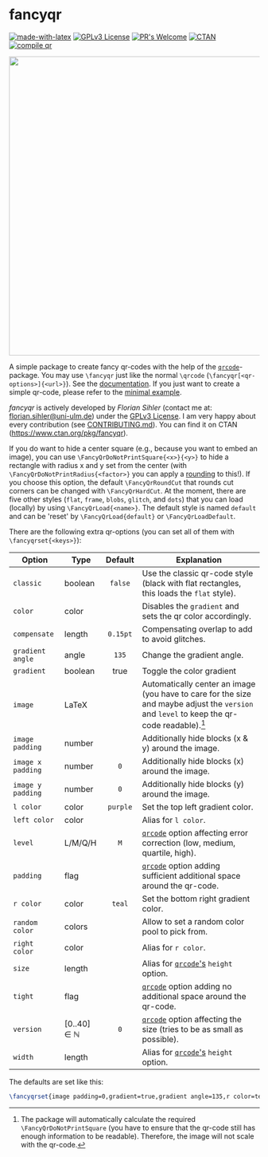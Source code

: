 # fancyqr

[![made-with-latex](https://img.shields.io/badge/Made%20with-LaTeX-1f425f.svg)](https://www.latex-project.org/) [![GPLv3 License](https://img.shields.io/badge/License-GPL%20v3-yellow.svg)](https://opensource.org/licenses/GPL-3.0) [![PR's Welcome](https://img.shields.io/badge/PRs-welcome-brightgreen.svg?style=flat)](http://makeapullrequest.com) [![CTAN](https://badgen.net/badge/On/CTAN/cyan)](https://www.ctan.org/pkg/fancyqr) [![compile qr](https://github.com/EagleoutIce/fancyqr/actions/workflows/compile.yaml/badge.svg)](https://github.com/EagleoutIce/fancyqr/actions/workflows/compile.yaml)

[<img src="https://github.com/EagleoutIce/fancyqr/blob/gh-pages/preview-1.png?raw=true" width="600"/>](qr-example.tex)

A simple package to create fancy qr-codes with the help of the [`qrcode`][qrcode]-package.
You may use `\fancyqr` just like the normal `\qrcode` (`\fancyqr[<qr-options>]{<url>}`). See the [documentation](https://media.githubusercontent.com/media/EagleoutIce/fancyqr/gh-pages/build/fancyqr-doc.pdf). If you just want to create a simple qr-code, please refer to the [minimal example](qr-minimal.tex).

*fancyqr* is actively developed by *Florian Sihler* (contact me at: <florian.sihler@uni-ulm.de>) under the [GPLv3 License](LICENSE). I am very happy about every contribution (see [CONTRIBUTING.md](CONTRIBUTING.md)). You can find it on CTAN (<https://www.ctan.org/pkg/fancyqr>).

If you do want to hide a center square (e.g., because you want to embed an image), you can use `\FancyQrDoNotPrintSquare{<x>}{<y>}` to hide a rectangle with radius x and y set from the center (with `\FancyQrDoNotPrintRadius{<factor>}` you can apply a [rounding](https://github.com/EagleoutIce/fancyqr/pull/41) to this!). If you choose this option, the default `\FancyQrRoundCut` that rounds cut corners can be changed with `\FancyQrHardCut`.
At the moment, there are five other styles (`flat`, `frame`, `blobs`, `glitch`, and `dots`) that you can load (locally) by using `\FancyQrLoad{<name>}`. The default style is named `default` and can be 'reset' by `\FancyQrLoad{default}` or `\FancyQrLoadDefault`.

There are the following extra qr-options (you can set all of them with `\fancyqrset{<keys>}`):

| Option            | Type        | Default  | Explanation                                                                                                                                |
| ----------------- | ----------- | :------: | ------------------------------------------------------------------------------------------------------------------------------------------ |
| `classic`         | boolean     |  `false` | Use the classic qr-code style (black with flat rectangles, this loads the `flat` style).                                                    |
| `color`           | color       |          | Disables the `gradient` and sets the qr color accordingly.                                                                                 |
| `compensate`      | length      | `0.15pt` | Compensating overlap to add to avoid glitches.                                                                                             |
| `gradient angle`  | angle       |  `135`   | Change the gradient angle.                                                                                                                 |
| `gradient`        | boolean     |   true   | Toggle the color gradient                                                                                                                  |
| `image`           | LaTeX       |          | Automatically center an image (you have to care for the size and maybe adjust the `version` and `level` to keep the qr-code readable).[^1] |
| `image padding`   | number      |          | Additionally hide blocks (x & y) around the image.                                                                                         |
| `image x padding` | number      |   `0`    | Additionally hide blocks (x) around the image.                                                                                             |
| `image y padding` | number      |   `0`    | Additionally hide blocks (y) around the image.                                                                                             |
| `l color`         | color       | `purple` | Set the top left gradient color.                                                                                                           |
| `left color`      | color       |          | Alias for `l color`.                                                                                                                       |
| `level`           | L/M/Q/H     |   `M`    | [`qrcode`][qrcode] option affecting error correction (low, medium, quartile, high).                                                        |
| `padding`         | flag        |          | [`qrcode`][qrcode] option adding sufficient additional space around the qr-code.                                                           |
| `r color`         | color       |  `teal`  | Set the bottom right gradient color.                                                                                                       |
| `random color`    | colors      |          | Allow to set a random color pool to pick from.                                                                                             |
| `right color`     | color       |          | Alias for `r color`.                                                                                                                       |
| `size`            | length      |          | Alias for [`qrcode`'s][qrcode] `height` option.                                                                                            |
| `tight`           | flag        |          | [`qrcode`][qrcode] option adding no additional space around the qr-code.                                                                   |
| `version`         | [0..40] ∈ ℕ |   `0`    | [`qrcode`][qrcode] option affecting the size (tries to be as small as possible).                                                           |
| `width`           | length      |          | Alias for [`qrcode`'s][qrcode] `height` option.                                                                                            |

The defaults are set like this:

```LateX
\fancyqrset{image padding=0,gradient=true,gradient angle=135,r color=teal,l color=purple}
```

[^1]: The package will automatically calculate the required `\FancyQrDoNotPrintSquare` (you have to ensure that the qr-code still has enough information to be readable). Therefore, the image will not scale with the qr-code.

[qrcode]: https://www.ctan.org/pkg/qrcode
